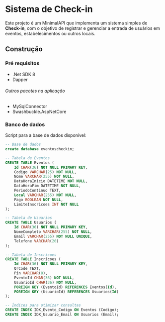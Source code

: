# Sistema de Check-in

Este projeto é um MinimalAPI que implementa um sistema simples de **Check-in**, com o objetivo de registrar e gerenciar a entrada de usuários em eventos, estabelecimentos ou outros locais.

## Construção

### Pré requisitos
* .Net SDK 8
* Dapper

###### Outros pacotes na aplicação
* MySqlConnector
* Swashbuckle.AspNetCore

### Banco de dados

Script para a base de dados disponível:
~~~sql
-- Base de dados
create database eventoscheckin;

-- Tabela de Eventos
CREATE TABLE Eventos (
    Id CHAR(36) NOT NULL PRIMARY KEY,
    Codigo VARCHAR(25) NOT NULL,
    Nome VARCHAR(255) NOT NULL,
    DataHoraInicio DATETIME NOT NULL,
    DataHoraFim DATETIME NOT NULL,
    PeriodoContinuo TEXT,
    Local VARCHAR(255) NOT NULL,
    Pago BOOLEAN NOT NULL,
    LimiteInscricoes INT NOT NULL
);

-- Tabela de Usuarios
CREATE TABLE Usuarios (
    Id CHAR(36) NOT NULL PRIMARY KEY,
    NomeCompleto VARCHAR(255) NOT NULL,
    Email VARCHAR(255) NOT NULL UNIQUE,
    Telefone VARCHAR(20)
);

-- Tabela de Inscricoes
CREATE TABLE Inscricoes (
    Id CHAR(36) NOT NULL PRIMARY KEY,
    QrCode TEXT,
    Pin VARCHAR(8),
    EventoId CHAR(36) NOT NULL,
    UsuarioId CHAR(36) NOT NULL,
    FOREIGN KEY (EventoId) REFERENCES Eventos(Id),
    FOREIGN KEY (UsuarioId) REFERENCES Usuarios(Id)
);

-- Índices para otimizar consultas
CREATE INDEX IDX_Evento_Codigo ON Eventos (Codigo);
CREATE INDEX IDX_Usuario_Email ON Usuarios (Email);
~~~
